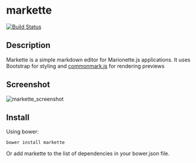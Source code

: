 markette
========
[![Build Status](https://travis-ci.org/rhinoman/markette.svg?branch=master)](https://travis-ci.org/rhinoman/markette)


Description
-----------
Markette is a simple markdown editor for Marionette.js applications.  It uses Bootstrap for styling and
[commonmark.js](https://github.com/jgm/commonmark.js) for rendering previews

Screenshot
----------

![markette_screenshot](https://cloud.githubusercontent.com/assets/1859198/12364971/d6e8d5dc-bb9f-11e5-8fe1-14d08b404192.png)

Install
-------

Using bower:
```
bower install markette
```

Or add markette to the list of dependencies in your bower.json file.
